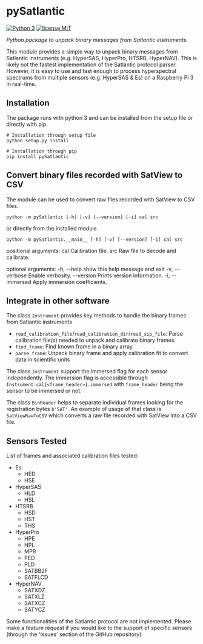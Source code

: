 pySatlantic
===========
[![Python 3](https://img.shields.io/badge/Python-3-blue.svg)](https://www.python.org/downloads/)
[![license MIT](https://img.shields.io/badge/license-MIT-green)](https://github.com/OceanOptics/pySatlantic/blob/master/LICENSE)

_Python package to unpack binary messages from Satlantic instruments._

This module provides a simple way to unpack binary messages from Satlantic instruments (e.g. HyperSAS, HyperPro, HTSRB, HyperNAV). This is likely not the fastest implementation of the Satlantic protocol parser. However, it is easy to use and fast enough to process hyperspectral spectrums from multiple sensors (e.g. HyperSAS & Es) on a Raspberry Pi 3 in real-time.


## Installation
The package runs with python 3 and can be installed from the setup file or directly with pip.

    # Installation through setup file
    python setup.py install
    
    # Installation through pip
    pip install pySatlantic


## Convert binary files recorded with SatView to CSV
The module can be used to convert raw files recorded with SatView to CSV files.

    python -m pySatlantic [-h] [-v] [--version] [-i] cal src

or directly from the installed module

    python -m pySatlantic.__main__ [-h] [-v] [--version] [-i] cal src

positional arguments:
  cal             Calibration file.
  src             Raw file to decode and calibrate.

optional arguments:
  -h, --help      show this help message and exit
  -v, --verbose   Enable verbosity.
  --version       Prints version information.
  -i, --immersed  Apply immersion coefficients.

  
## Integrate in other software
The class `Instrument` provides key methods to handle the binary frames from Satlantic instruments
* `read_calibration_file`/`read_calibration_dir`/`read_sip_file`: Parse calibration file(s) needed to unpack and calibrate binary frames.
* `find_frame`: Find known frame in a binary array
* `parse_frame`: Unpack binary frame and apply calibration fit to convert data in scientific units

The class `Instrument` support the immersed flag for each sensor independently. The immersion flag is accessible through `Instrument.cal[<frame_header>].immersed` with `frame_header` being the sensor to be immersed or not.


The class `BinReader` helps to separate individual frames looking for the registration bytes `b'SAT'`. An example of usage of that class is `SatViewRawToCSV` which converts a raw file recorded with SatView into a CSV file. 


## Sensors Tested
List of frames and associated calibration files tested:
  + Es:
    + HED
    + HSE
  + HyperSAS
    + HLD
    + HSL
  + HTSRB
    + HSD
    + HST
    + THS
  + HyperPro
    + HPE
    + HPL
    + MPR
    + PED
    + PLD
    + SATBB2F
    + SATFLCD
  + HyperNAV
    + SATXDZ
    + SATXLZ
    + SATXCZ
    + SATYCZ

Some functionalities of the Satlantic protocol are not implemented. Please make a feature request if you would like to the support of specific sensors (through the 'Issues' section of the GitHub repository).
